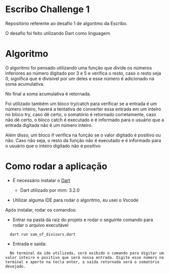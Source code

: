 # Escribo Challenge 1

Repositório referente ao desafio 1 de algoritmo da Escribo.

  O desafio foi feito utilizando Dart como linguagem. 

# Algoritmo

  O algoritmo foi pensado utilizando uma função que divide os números inferiores ao número digitado por 3 e 5 e verifica o resto, caso o resto seja 0, significa que é divisível por um deles e esse número é adicionado na soma acumulativa.

  No final a soma acumulativa é retornada.

  Foi utilizado também um bloco try/catch para verificar se a entrada é um número inteiro, haverá a tentativa de converter essa entrada em um inteiro no bloco try, caso dê certo, o somatório é retornado corretamente, caso não dê certo, o bloco catch é executado e é informado para o usuário que a entrada digitada não é um número inteiro.

  Além disso, um bloco if verifica na função se o valor digitado é positivo ou não. Caso não seja, o resto da função não é executado e é informado para o usuário que o inteiro digitado não é positivo

 # Como rodar a aplicação
  
  - É necessário instalar o [Dart](https://dart.dev/get-dart)
    - Dart utilizado por mim: 3.2.0

  - Utilizar alguma IDE para rodar o algoritmo, eu usei o Vscode

  Após instalar, rodar os comandos:

- Entrar na pasta da raiz do projeto e rodar o seguinte comando para rodar o arquivo executável

```
  dart run sum_of_divisors.dart

```

- Entrada e saída: 

```
  No terminal da ide utilizada, será exibido o comando para digitar um valor inteiro e positivo que será nossa entrada. Digite esse número no terminal e aperte na tecla enter, a saída retornada será o somatório desejado.

```
